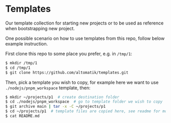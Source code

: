 # Templates

Our template collection for starting new projects or to be used as reference
when bootstrapping new project.

One possible scenario on how to use templates from this repo, follow below
example instruction.

First clone this repo to some place you prefer, e.g. in `/tmp/1`:

```sh
$ mkdir /tmp/1
$ cd /tmp/1
$ git clone https://github.com/altomatik/templates.git
```

Then, pick a template you wish to copy, for example here we want to use
`./nodejs/pnpm_workspace` template, then:

```sh
$ mkdir ~/projects/p1  # create destination folder
$ cd ./nodejs/pnpm_workspace  # go to template folder we wish to copy
$ git archive main | tar -x -C ~/projects/p1
$ cd ~/projects/p1  # template files are copied here, see readme for more info
$ cat README.md
```
